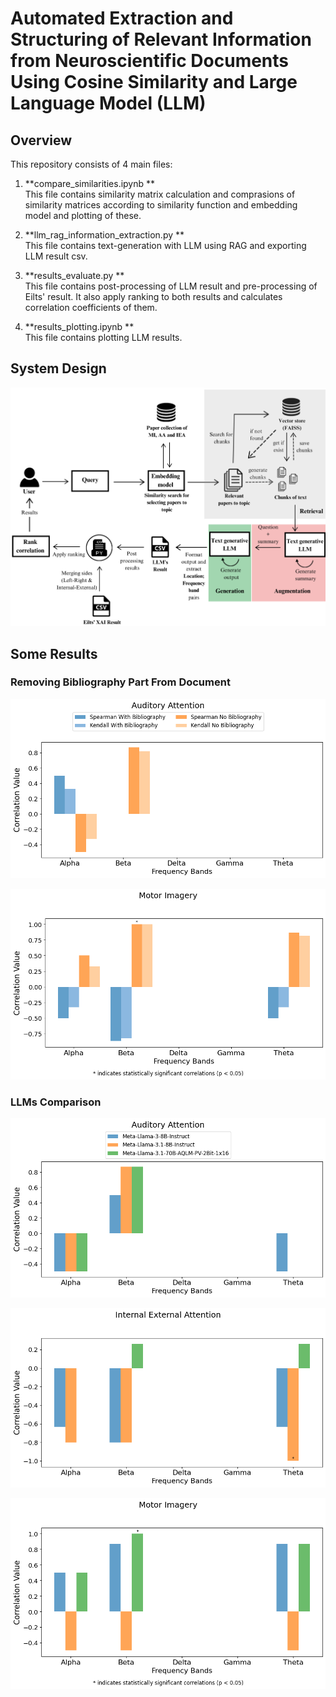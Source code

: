 # Automated Extraction and Structuring of Relevant Information from Neuroscientific Documents Using Cosine Similarity and Large Language Model (LLM)



## Overview

This repository consists of 4 main files:

1. **compare_similarities.ipynb ** <br>
This file contains similarity matrix calculation and comprasions of similarity matrices according to similarity function and embedding model and plotting of these.

2. **llm_rag_information_extraction.py ** <br>
This file contains text-generation with LLM using RAG and exporting LLM result csv.

3. **results_evaluate.py ** <br>
This file contains post-processing of LLM result and pre-processing of Eilts' result. It also apply ranking to both results and calculates correlation coefficients of them.

4. **results_plotting.ipynb ** <br>
This file contains plotting LLM results.

## System Design

![System Design](images/diagram.png)

## Some Results

### Removing Bibliography Part From Document

![Bibliography Result](images/bib-AA.png)

![Bibliography Result](images/bib-MI.png)

### LLMs Comparison

![Bibliography Result](images/llm-models-AA-S.png)

![Bibliography Result](images/llm-models-IEA-S.png)

![Bibliography Result](images/llm-models-MI-S.png)
